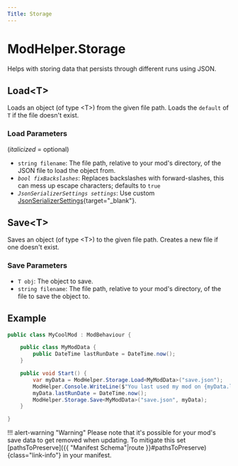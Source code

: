 ```yaml
---
Title: Storage
---
```


# ModHelper.Storage

Helps with storing data that persists through different runs using JSON.

## Load&lt;T&gt;

Loads an object (of type &lt;T&gt;) from the given file path. Loads the `default` of `T` if the file doesn't exist.

### Load Parameters

(*italicized* = optional)

- `string filename`: The file path, relative to your mod's directory, of the JSON file to load the object from.
- *`bool fixBackslashes`*: Replaces backslashes with forward-slashes, this can mess up escape characters; defaults to `true`
- *`JsonSerializerSettings settings`*: Use custom [JsonSerializerSettings](https://www.newtonsoft.com/json/help/html/T_Newtonsoft_Json_JsonSerializerSettings.htm){target="_blank"}.

## Save&lt;T&gt;

Saves an object (of type &lt;T&gt;) to the given file path. Creates a new file if one doesn't exist.

### Save Parameters

- `T obj`: The object to save.
- `string filename`: The file path, relative to your mod's directory, of the file to save the object to.

## Example

```csharp
public class MyCoolMod : ModBehaviour {

    public class MyModData {
        public DateTime lastRunDate = DateTime.now();
    }

    public void Start() {
        var myData = ModHelper.Storage.Load<MyModData>("save.json");
        ModHelper.Console.WriteLine($"You last used my mod on {myData.lastRunDate.ToShortDateString()}");
        myData.lastRunDate = DateTime.now();
        ModHelper.Storage.Save<MyModData>("save.json", myData);
    }

}
```

!!! alert-warning "Warning"
    Please note that it's possible for your mod's save data to get removed when updating. To mitigate this set [pathsToPreserve]({{ "Manifest Schema"|route }}#pathsToPreserve){class="link-info"} in your manifest.
